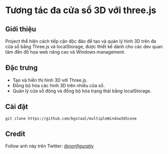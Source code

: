 # Tương tác đa cửa sổ 3D với three.js

## Giới thiệu

Project thể hiện cách tiếp cận độc đáo để tạo và quản lý hình 3D trên đa cửa sổ bằng Three.js và localStorage, được thiết kế dành cho các dev quan tâm đến 
đồ họa web nâng cao và Windows management.

## Đặc trưng

- Tạo và hiển thị hình 3D với Three.js.
- Đồng bộ hóa các hình 3D trên nhiều cửa sổ.
- Quản lý cửa sổ động và đồng bộ hóa trạng thái bằng localStorage.

## Cài đặt

```
git clone https://github.com/bgstaal/multipleWindow3dScene
```

## Credit
Follow anh này trên Twitter: [@_nonfigurativ_](https://twitter.com/_nonfigurativ_)